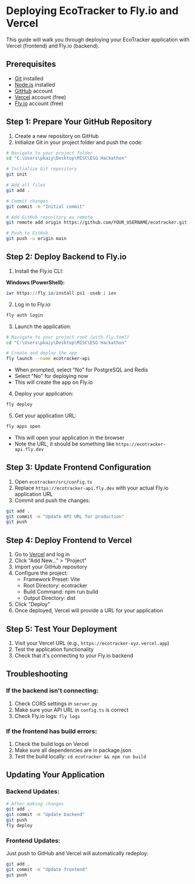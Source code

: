 # Deploying EcoTracker to Fly.io and Vercel

This guide will walk you through deploying your EcoTracker application with Vercel (frontend) and Fly.io (backend).

## Prerequisites

- [Git](https://git-scm.com/) installed
- [Node.js](https://nodejs.org/) installed
- [GitHub](https://github.com/) account
- [Vercel](https://vercel.com/) account (free)
- [Fly.io](https://fly.io/) account (free)

## Step 1: Prepare Your GitHub Repository

1. Create a new repository on GitHub
2. Initialize Git in your project folder and push the code:

```bash
# Navigate to your project folder
cd "C:\Users\pkaiy\Desktop\MISC\ESG Hackathon"

# Initialize Git repository
git init

# Add all files
git add .

# Commit changes
git commit -m "Initial commit"

# Add GitHub repository as remote
git remote add origin https://github.com/YOUR_USERNAME/ecotracker.git

# Push to GitHub
git push -u origin main
```

## Step 2: Deploy Backend to Fly.io

1. Install the Fly.io CLI:

**Windows (PowerShell):**
```powershell
iwr https://fly.io/install.ps1 -useb | iex
```

2. Log in to Fly.io:
```bash
fly auth login
```

3. Launch the application:
```bash
# Navigate to your project root (with fly.toml)
cd "C:\Users\pkaiy\Desktop\MISC\ESG Hackathon"

# Create and deploy the app
fly launch --name ecotracker-api
```
   - When prompted, select "No" for PostgreSQL and Redis
   - Select "No" for deploying now
   - This will create the app on Fly.io

4. Deploy your application:
```bash
fly deploy
```

5. Get your application URL:
```bash
fly apps open
```
   - This will open your application in the browser
   - Note the URL, it should be something like `https://ecotracker-api.fly.dev`

## Step 3: Update Frontend Configuration

1. Open `ecotracker/src/config.ts`
2. Replace `https://ecotracker-api.fly.dev` with your actual Fly.io application URL
3. Commit and push the changes:
```bash
git add .
git commit -m "Update API URL for production"
git push
```

## Step 4: Deploy Frontend to Vercel

1. Go to [Vercel](https://vercel.com/) and log in
2. Click "Add New..." > "Project"
3. Import your GitHub repository
4. Configure the project:
   - Framework Preset: Vite
   - Root Directory: ecotracker
   - Build Command: npm run build
   - Output Directory: dist
5. Click "Deploy"
6. Once deployed, Vercel will provide a URL for your application

## Step 5: Test Your Deployment

1. Visit your Vercel URL (e.g., `https://ecotracker-xyz.vercel.app`)
2. Test the application functionality
3. Check that it's connecting to your Fly.io backend

## Troubleshooting

### If the backend isn't connecting:
1. Check CORS settings in `server.py`
2. Make sure your API URL in `config.ts` is correct
3. Check Fly.io logs: `fly logs`

### If the frontend has build errors:
1. Check the build logs on Vercel
2. Make sure all dependencies are in package.json
3. Test the build locally: `cd ecotracker && npm run build`

## Updating Your Application

### Backend Updates:
```bash
# After making changes
git add .
git commit -m "Update backend"
git push
fly deploy
```

### Frontend Updates:
Just push to GitHub and Vercel will automatically redeploy:
```bash
git add .
git commit -m "Update frontend"
git push
```
